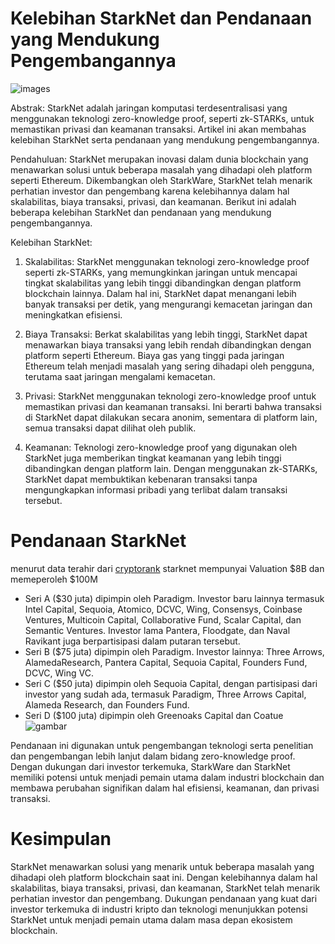 # Kelebihan StarkNet dan Pendanaan yang Mendukung Pengembangannya

![images](/starknet/img/s.png)

Abstrak: StarkNet adalah jaringan komputasi terdesentralisasi yang menggunakan teknologi zero-knowledge proof, seperti zk-STARKs, untuk memastikan privasi dan keamanan transaksi. Artikel ini akan membahas kelebihan StarkNet serta pendanaan yang mendukung pengembangannya.

Pendahuluan:
StarkNet merupakan inovasi dalam dunia blockchain yang menawarkan solusi untuk beberapa masalah yang dihadapi oleh platform seperti Ethereum. Dikembangkan oleh StarkWare, StarkNet telah menarik perhatian investor dan pengembang karena kelebihannya dalam hal skalabilitas, biaya transaksi, privasi, dan keamanan. Berikut ini adalah beberapa kelebihan StarkNet dan pendanaan yang mendukung pengembangannya.

Kelebihan StarkNet:

1. Skalabilitas: StarkNet menggunakan teknologi zero-knowledge proof seperti zk-STARKs, yang memungkinkan jaringan untuk mencapai tingkat skalabilitas yang lebih tinggi dibandingkan dengan platform blockchain lainnya. Dalam hal ini, StarkNet dapat menangani lebih banyak transaksi per detik, yang mengurangi kemacetan jaringan dan meningkatkan efisiensi.

2. Biaya Transaksi: Berkat skalabilitas yang lebih tinggi, StarkNet dapat menawarkan biaya transaksi yang lebih rendah dibandingkan dengan platform seperti Ethereum. Biaya gas yang tinggi pada jaringan Ethereum telah menjadi masalah yang sering dihadapi oleh pengguna, terutama saat jaringan mengalami kemacetan.

3. Privasi: StarkNet menggunakan teknologi zero-knowledge proof untuk memastikan privasi dan keamanan transaksi. Ini berarti bahwa transaksi di StarkNet dapat dilakukan secara anonim, sementara di platform lain, semua transaksi dapat dilihat oleh publik.

4. Keamanan: Teknologi zero-knowledge proof yang digunakan oleh StarkNet juga memberikan tingkat keamanan yang lebih tinggi dibandingkan dengan platform lain. Dengan menggunakan zk-STARKs, StarkNet dapat membuktikan kebenaran transaksi tanpa mengungkapkan informasi pribadi yang terlibat dalam transaksi tersebut.

# Pendanaan StarkNet

menurut data terahir dari [cryptorank](https://cryptorank.io/ico/starknet#funding-rounds) starknet mempunyai Valuation $8B dan memeperoleh $100M

- Seri A ($30 juta) dipimpin oleh Paradigm. Investor baru lainnya termasuk Intel Capital, Sequoia, Atomico, DCVC, Wing, Consensys, Coinbase Ventures, Multicoin Capital, Collaborative Fund, Scalar Capital, dan Semantic Ventures. Investor lama Pantera, Floodgate, dan Naval Ravikant juga berpartisipasi dalam putaran tersebut.
- Seri B ($75 juta) dipimpin oleh Paradigm. Investor lainnya: Three Arrows, AlamedaResearch, Pantera Capital, Sequoia Capital, Founders Fund, DCVC, Wing VC.
- Seri C ($50 juta) dipimpin oleh Sequoia Capital, dengan partisipasi dari investor yang sudah ada, termasuk Paradigm, Three Arrows Capital, Alameda Research, dan Founders Fund.
- Seri D ($100 juta) dipimpin oleh Greenoaks Capital dan Coatue
  ![gambar](/starknet/img/starknet.jpg)

Pendanaan ini digunakan untuk pengembangan teknologi serta penelitian dan pengembangan lebih lanjut dalam bidang zero-knowledge proof. Dengan dukungan dari investor terkemuka, StarkWare dan StarkNet memiliki potensi untuk menjadi pemain utama dalam industri blockchain dan membawa perubahan signifikan dalam hal efisiensi, keamanan, dan privasi transaksi.

# Kesimpulan

StarkNet menawarkan solusi yang menarik untuk beberapa masalah yang dihadapi oleh platform blockchain saat ini. Dengan kelebihannya dalam hal skalabilitas, biaya transaksi, privasi, dan keamanan, StarkNet telah menarik perhatian investor dan pengembang. Dukungan pendanaan yang kuat dari investor terkemuka di industri kripto dan teknologi menunjukkan potensi StarkNet untuk menjadi pemain utama dalam masa depan ekosistem blockchain.
